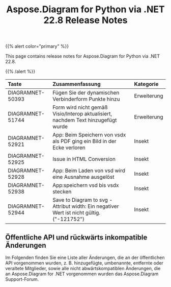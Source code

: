﻿---
title: Aspose.Diagram for Python via .NET 22.8 Release Notes
type: docs
weight: 19
url: /de/python-net/aspose-diagram-for-python-via-net-22-8-release-notes/
---
{{% alert color="primary" %}} 

This page contains release notes for Aspose.Diagram for Python via .NET 22.8.

{{% /alert %}} 

|**Taste**|**Zusammenfassung**|**Kategorie**|
|:- |:- |:- |
|DIAGRAMNET-50393|Fügen Sie der dynamischen Verbinderform Punkte hinzu|Erweiterung|
|DIAGRAMNET-51744|Form wird nicht gemäß Visio/Interop aktualisiert, nachdem Text hinzugefügt wurde|Erweiterung|
|DIAGRAMNET-52921|App: Beim Speichern von vsdx als PDF ging ein Bild in der Ecke verloren|Insekt|
|DIAGRAMNET-52925|Issue in HTML Conversion|Insekt|
|DIAGRAMNET-52928|App: Beim Laden von vsd wird eine Ausnahme ausgelöst|Insekt|
|DIAGRAMNET-52938|App:speichern vsd bis vsdx stecken|Insekt|
|DIAGRAMNET-52944|Save to Diagram to svg - Attribut width: Ein negativer Wert ist nicht gültig. ("-121752")|Insekt|

## **Öffentliche API und rückwärts inkompatible Änderungen**
Im Folgenden finden Sie eine Liste aller Änderungen, die an der öffentlichen API vorgenommen wurden, z. B. hinzugefügte, umbenannte, entfernte oder veraltete Mitglieder, sowie alle nicht abwärtskompatiblen Änderungen, die an Aspose.Diagram for .NET vorgenommen wurden das Aspose.Diagram Support-Forum.